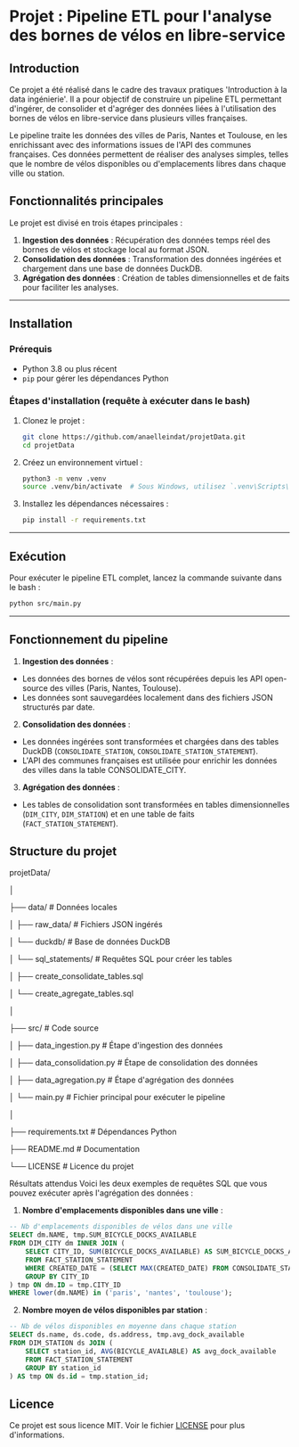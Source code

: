 # Projet : Pipeline ETL pour l'analyse des bornes de vélos en libre-service

## Introduction

Ce projet a été réalisé dans le cadre des travaux pratiques 'Introduction à la data ingénierie'. Il a pour objectif de construire un pipeline ETL permettant d'ingérer, de consolider et d'agréger des données liées à l'utilisation des bornes de vélos en libre-service dans plusieurs villes françaises.

Le pipeline traite les données des villes de Paris, Nantes et Toulouse, en les enrichissant avec des informations issues de l'API des communes françaises. Ces données permettent de réaliser des analyses simples, telles que le nombre de vélos disponibles ou d'emplacements libres dans chaque ville ou station.


## Fonctionnalités principales

Le projet est divisé en trois étapes principales :
1. **Ingestion des données** : Récupération des données temps réel des bornes de vélos et stockage local au format JSON.
2. **Consolidation des données** : Transformation des données ingérées et chargement dans une base de données DuckDB.
3. **Agrégation des données** : Création de tables dimensionnelles et de faits pour faciliter les analyses.
---

## Installation

### Prérequis
- Python 3.8 ou plus récent
- `pip` pour gérer les dépendances Python

### Étapes d'installation (requête à exécuter dans le bash)

1. Clonez le projet :

    ```bash
    git clone https://github.com/anaelleindat/projetData.git
    cd projetData
    ```

2. Créez un environnement virtuel :

    ```bash
    python3 -m venv .venv
    source .venv/bin/activate  # Sous Windows, utilisez `.venv\Scripts\activate`
    ```

3. Installez les dépendances nécessaires :

    ```bash
    pip install -r requirements.txt
    ```
---

## Exécution

Pour exécuter le pipeline ETL complet, lancez la commande suivante dans le bash :
```bash
python src/main.py
```
---

## Fonctionnement du pipeline
1. **Ingestion des données** :
- Les données des bornes de vélos sont récupérées depuis les API open-source des villes (Paris, Nantes, Toulouse).
- Les données sont sauvegardées localement dans des fichiers JSON structurés par date.

2. **Consolidation des données** :
- Les données ingérées sont transformées et chargées dans des tables DuckDB (`CONSOLIDATE_STATION`, `CONSOLIDATE_STATION_STATEMENT`).
- L'API des communes françaises est utilisée pour enrichir les données des villes dans la table CONSOLIDATE_CITY.

3. **Agrégation des données** :
- Les tables de consolidation sont transformées en tables dimensionnelles (`DIM_CITY`, `DIM_STATION`) et en une table de faits (`FACT_STATION_STATEMENT`).

## Structure du projet
projetData/

│

├── data/                             # Données locales

│   ├── raw_data/                     # Fichiers JSON ingérés

│   └── duckdb/                       # Base de données DuckDB

│   └── sql_statements/                # Requêtes SQL pour créer les tables

│       ├── create_consolidate_tables.sql

│       └── create_agregate_tables.sql

│

├── src/                              # Code source

│   ├── data_ingestion.py             # Étape d'ingestion des données

│   ├── data_consolidation.py         # Étape de consolidation des données

│   ├── data_agregation.py            # Étape d'agrégation des données

│   └── main.py                       # Fichier principal pour exécuter le pipeline

│

├── requirements.txt                  # Dépendances Python

├── README.md                         # Documentation

└── LICENSE                           # Licence du projet

Résultats attendus
Voici les deux exemples de requêtes SQL que vous pouvez exécuter après l'agrégation des données :
1. **Nombre d'emplacements disponibles dans une ville** :
```sql
-- Nb d'emplacements disponibles de vélos dans une ville
SELECT dm.NAME, tmp.SUM_BICYCLE_DOCKS_AVAILABLE
FROM DIM_CITY dm INNER JOIN (
    SELECT CITY_ID, SUM(BICYCLE_DOCKS_AVAILABLE) AS SUM_BICYCLE_DOCKS_AVAILABLE
    FROM FACT_STATION_STATEMENT
    WHERE CREATED_DATE = (SELECT MAX(CREATED_DATE) FROM CONSOLIDATE_STATION)
    GROUP BY CITY_ID
) tmp ON dm.ID = tmp.CITY_ID
WHERE lower(dm.NAME) in ('paris', 'nantes', 'toulouse');
```

2. **Nombre moyen de vélos disponibles par station** :
```sql
-- Nb de vélos disponibles en moyenne dans chaque station
SELECT ds.name, ds.code, ds.address, tmp.avg_dock_available
FROM DIM_STATION ds JOIN (
    SELECT station_id, AVG(BICYCLE_AVAILABLE) AS avg_dock_available
    FROM FACT_STATION_STATEMENT
    GROUP BY station_id
) AS tmp ON ds.id = tmp.station_id;
```

## Licence
Ce projet est sous licence MIT. Voir le fichier [LICENSE](LICENSE) pour plus d'informations.
